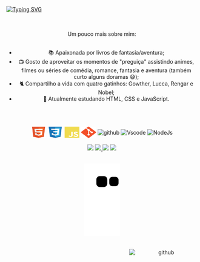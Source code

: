 [![Typing SVG](https://readme-typing-svg.herokuapp.com/?color=FF4500&size=35&center=true&vCenter=true&width=1000&lines=<+Hello+World+/+>+&#128156;;Me+chamo+Stephani+Lino+&#127803;;Sou+estudante+de+analise+e;desenvolvimento+de+sistemas!+&#128187;)](https://git.io/typing-svg)
<br></br>

<div style="text-align:center"><br>
Um pouco mais sobre mim: <br>
  </br>

  - 📚 Apaixonada por livros de fantasia/aventura;
  - 📺 Gosto de aproveitar os momentos de "preguiça" assistindo animes, filmes ou séries de comédia, romance, fantasia e aventura (também curto alguns doramas 😅);
  - 🐈 Compartilho a vida com quatro gatinhos: Gowther, Lucca, Rengar e Nobel;
  - 🌱 Atualmente estudando HTML, CSS e JavaScript.
 </div>
<br> 
</br>

<div align="center" valign="top"><br>
  <img align="center" alt="HTML" height="30" width="40" src="https://raw.githubusercontent.com/devicons/devicon/master/icons/html5/html5-original.svg">
  <img align="center" alt="CSS" height="30" width="40" src="https://raw.githubusercontent.com/devicons/devicon/master/icons/css3/css3-original.svg">
  <img align="center" alt="JS" height="30" width="40" src="https://raw.githubusercontent.com/devicons/devicon/master/icons/javascript/javascript-plain.svg">
  <img align="center" alt="git" height="30" width="40" src="https://raw.githubusercontent.com/devicons/devicon/master/icons/git/git-original.svg">
  <img align="center" alt="github" height="35" width="35" src="https://cdn.discordapp.com/attachments/738939478722216027/1109124730834919494/icone-github-violet.png">
  <img align="center" alt="Vscode" height="30" width="40" src="https://cdn.jsdelivr.net/gh/devicons/devicon/icons/vscode/vscode-original.svg">
  <img align="center" alt="NodeJs" height="30" width="40" src="https://cdn.jsdelivr.net/gh/devicons/devicon/icons/nodejs/nodejs-original.svg">
</br>
</div>
<div align="center" valign="top"><br>
<a href="https://instagram.com/_linoste" target="_blank"><img src="https://img.shields.io/badge/-Instagram-%23E4405F?style=for-the-badge&logo=instagram&logoColor=white" target="_blank"></a>
<a href="https://www.linkedin.com/in/stephanilino" target="_blank"><img src="https://img.shields.io/badge/-LinkedIn-%230077B5?style=for-the-badge&logo=linkedin&logoColor=white" target="_blank">
<a href ="mailto:stephanisl.lino@gmail.com"><img src="https://img.shields.io/badge/-Gmail-%23333?style=for-the-badge&logo=gmail&logoColor=white" target="_blank"></a>
<a href="https://discord.gg/NR4e6xEJ" target="_blank"><img src="https://img.shields.io/badge/Discord-7289DA?style=for-the-badge&logo=discord&logoColor=white" target="_blank"></a> 
</a>  
</br>
</div>

<div align="center" valign="top"><br>

![Snake animation](https://github.com/stephanilino/stephanilino/blob/output/github-contribution-grid-snake.svg)

</br>

<img align="right" alt="github" height="180" width="180" src="https://cdn.discordapp.com/attachments/738939478722216027/1108905756503318619/Simple_Black_and_White_Text_Instagram_Post1.gif">
